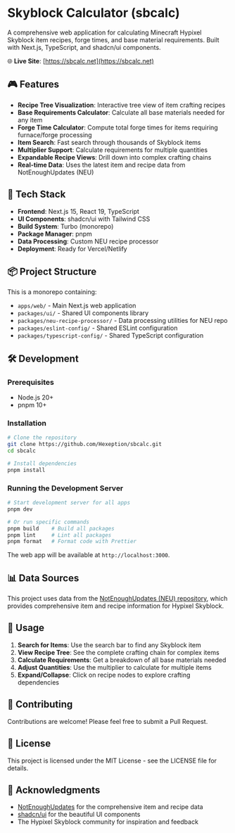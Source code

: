 # Skyblock Calculator (sbcalc)

A comprehensive web application for calculating Minecraft Hypixel Skyblock item recipes, forge times, and base material requirements. Built with Next.js, TypeScript, and shadcn/ui components.

🌐 **Live Site**: [https://sbcalc.net](https://sbcalc.net)

## 🎮 Features

- **Recipe Tree Visualization**: Interactive tree view of item crafting recipes
- **Base Requirements Calculator**: Calculate all base materials needed for any item
- **Forge Time Calculator**: Compute total forge times for items requiring furnace/forge processing
- **Item Search**: Fast search through thousands of Skyblock items
- **Multiplier Support**: Calculate requirements for multiple quantities
- **Expandable Recipe Views**: Drill down into complex crafting chains
- **Real-time Data**: Uses the latest item and recipe data from NotEnoughUpdates (NEU)

## 🚀 Tech Stack

- **Frontend**: Next.js 15, React 19, TypeScript
- **UI Components**: shadcn/ui with Tailwind CSS
- **Build System**: Turbo (monorepo)
- **Package Manager**: pnpm
- **Data Processing**: Custom NEU recipe processor
- **Deployment**: Ready for Vercel/Netlify

## 📦 Project Structure

This is a monorepo containing:

- `apps/web/` - Main Next.js web application
- `packages/ui/` - Shared UI components library
- `packages/neu-recipe-processor/` - Data processing utilities for NEU repo
- `packages/eslint-config/` - Shared ESLint configuration
- `packages/typescript-config/` - Shared TypeScript configuration

## 🛠️ Development

### Prerequisites

- Node.js 20+
- pnpm 10+

### Installation

```bash
# Clone the repository
git clone https://github.com/Hexeption/sbcalc.git
cd sbcalc

# Install dependencies
pnpm install
```

### Running the Development Server

```bash
# Start development server for all apps
pnpm dev

# Or run specific commands
pnpm build    # Build all packages
pnpm lint     # Lint all packages
pnpm format   # Format code with Prettier
```

The web app will be available at `http://localhost:3000`.

## 📊 Data Sources

This project uses data from the [NotEnoughUpdates (NEU) repository](https://github.com/NotEnoughUpdates/NotEnoughUpdates-REPO), which provides comprehensive item and recipe information for Hypixel Skyblock.

## 🎯 Usage

1. **Search for Items**: Use the search bar to find any Skyblock item
2. **View Recipe Tree**: See the complete crafting chain for complex items
3. **Calculate Requirements**: Get a breakdown of all base materials needed
4. **Adjust Quantities**: Use the multiplier to calculate for multiple items
5. **Expand/Collapse**: Click on recipe nodes to explore crafting dependencies

## 🤝 Contributing

Contributions are welcome! Please feel free to submit a Pull Request.

## 📄 License

This project is licensed under the MIT License - see the LICENSE file for details.

## 🙏 Acknowledgments

- [NotEnoughUpdates](https://github.com/NotEnoughUpdates/NotEnoughUpdates-REPO) for the comprehensive item and recipe data
- [shadcn/ui](https://ui.shadcn.com/) for the beautiful UI components
- The Hypixel Skyblock community for inspiration and feedback
